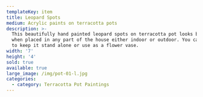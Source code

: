 ```yaml
---
templateKey: item
title: Leopard Spots
medium: Acrylic paints on terracotta pots
description: >-
  This beautifully hand painted leopard spots on terracotta pot looks beautiful
  when placed in any part of the house either indoor or outdoor. You can choose
  to keep it stand alone or use as a flower vase.
width: '7'
height: '4'
sold: true
available: true
large_image: /img/pot-01-l.jpg
categories:
  - category: Terracotta Pot Paintings
---
```



